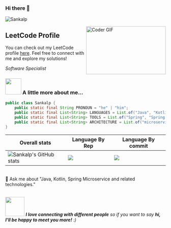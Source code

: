 ### Hi there 👋

![Sankalp](https://img.shields.io/badge/maintainer-theMaintainer-blue)
<!--
**sankalpbhatt/sankalpbhatt** is a ✨ _special_ ✨ repository because its `README.md` (this file) appears on your GitHub profile.

-->
<img align='right' alt="Coder GIF" height=150 width=250 src="https://images.squarespace-cdn.com/content/v1/5769fc401b631bab1addb2ab/1541580611624-TE64QGKRJG8SWAIUS7NS/ke17ZwdGBToddI8pDm48kPoswlzjSVMM-SxOp7CV59BZw-zPPgdn4jUwVcJE1ZvWQUxwkmyExglNqGp0IvTJZamWLI2zvYWH8K3-s_4yszcp2ryTI0HqTOaaUohrI8PI6FXy8c9PWtBlqAVlUS5izpdcIXDZqDYvprRqZ29Pw0o/coding-freak.gif" />

## LeetCode Profile

You can check out my LeetCode profile [here](https://leetcode.com/sb0495/). Feel free to connect with me and explore my solutions!

<p><em>Software Specialist</em></p>



### <img src="https://media.giphy.com/media/VgCDAzcKvsR6OM0uWg/giphy.gif" width="50"> A little more about me...  

```java
public class Sankalp {
    public static final String PRONOUN = "he" | "him";
    public static final List<String> LANGUAGES = List.of("Java", "Kotlin", "Javascript", "Shell");
    public static final List<String> TOOLS = List.of("Spring", "Spring boot", "Micronaut", "React", "Docker");
    public static final List<String> ARCHITECTURE = List.of("microservices", "event-driven", "monolith");
}
```
|Overall stats|Language By Rep|Language By commit|
|---------|---------|-----|
|![Sankalp's GitHub stats](https://github-readme-stats.vercel.app/api?username=sankalpbhatt&theme=solarized-light&show_icons=true)|![](http://github-profile-summary-cards.vercel.app/api/cards/repos-per-language?username=sankalpbhatt&theme=github_dark)|![](http://github-profile-summary-cards.vercel.app/api/cards/most-commit-language?username=sankalpbhatt&theme=github_dark)|



<br/>💬 Ask me about "Java, Kotlin, Spring Microservice and related technologies."


<br/>
<img src="https://media.giphy.com/media/LnQjpWaON8nhr21vNW/giphy.gif" width="60"> <em><b>I love connecting with different people</b> so if you want to say <b>hi, I'll be happy to meet you more!</b> :)</em>


<!--

Here are some ideas to get you started:

- 🔭 I’m currently working on ...
- 🌱 I’m currently learning ...
- 👯 I’m looking to collaborate on ...
- 🤔 I’m looking for help with ...
- 💬 Ask me about ...
- 📫 How to reach me: ...
- 😄 Pronouns: ...
- ⚡ Fun fact: ...
-->
